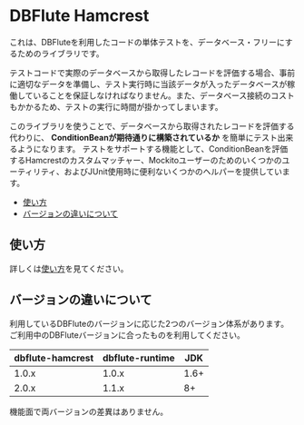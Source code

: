 DBFlute Hamcrest
================

これは、DBFluteを利用したコードの単体テストを、データベース・フリーにするためのライブラリです。

テストコードで実際のデータベースから取得したレコードを評価する場合、事前に適切なデータを準備し、テスト実行時に当該データが入ったデータベースが稼働していることを保証しなければなりません。また、データベース接続のコストもかかるため、テストの実行に時間が掛かってしまいます。

このライブラリを使うことで、データベースから取得されたレコードを評価する代わりに、 **ConditionBeanが期待通りに構築されているか** を簡単にテスト出来るようになります。
テストをサポートする機能として、ConditionBeanを評価するHamcrestのカスタムマッチャー、Mockitoユーザーのためのいくつかのユーティリティ、およびJUnit使用時に便利ないくつかのヘルパーを提供しています。

- [使い方](#usage)
- [バージョンの違いについて](#versions)

<a name="usage"></a>使い方
------------------------

詳しくは[使い方](usage.html)を見てください。


<a name="versions"></a>バージョンの違いについて
-------------------

利用しているDBFluteのバージョンに応じた2つのバージョン体系があります。ご利用中のDBFluteバージョンに合ったものを利用してください。

|dbflute-hamcrest|dbflute-runtime|JDK|
|---------------|---------------|---|
|1.0.x|1.0.x|1.6+|
|2.0.x|1.1.x|8+  |

機能面で両バージョンの差異はありません。

